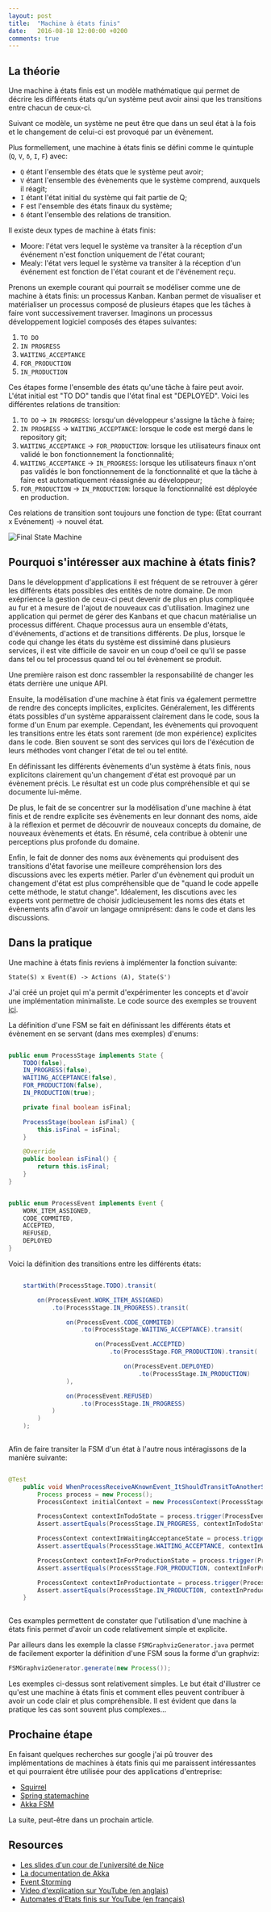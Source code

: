 ```yaml
---
layout: post
title:  "Machine à états finis"
date:   2016-08-18 12:00:00 +0200
comments: true
---
```



## La théorie

Une machine à états finis est un modèle mathématique qui permet de décrire les différents états qu'un système peut avoir ainsi que les transitions entre chacun de ceux-ci. 

Suivant ce modèle, un système ne peut être que dans un seul état à la fois et le changement de celui-ci est provoqué par un évènement.

Plus formellement, une machine à états finis se défini comme le quintuple
(`Q`, `V`, `δ`, `I`, `F`) avec:

- `Q` étant l'ensemble des états que le système peut avoir;
- `V` étant l'ensemble des évènements que le système comprend, auxquels il réagit;
- `I` étant l'état initial du système qui fait partie de Q;
- `F` est l'ensemble des états finaux du système;
- `δ` étant l'ensemble des relations de transition.

Il existe deux types de machine à états finis:

- Moore: l'état vers lequel le système va transiter à la réception d'un événement n'est fonction uniquement de l'état courant;
- Mealy: l'état vers lequel le système va transiter à la réception d'un événement est fonction de l'état courant et de l'événement reçu.

Prenons un exemple courant qui pourrait se modéliser comme une de machine à états finis: un processus Kanban. Kanban permet de visualiser et matérialiser un processus composé de plusieurs étapes que les tâches à faire vont successivement traverser. Imaginons un processus développement logiciel composés des étapes suivantes:

1. `TO DO`
2. `IN PROGRESS`
3. `WAITING_ACCEPTANCE`
4. `FOR_PRODUCTION`
5. `IN_PRODUCTION`

Ces étapes forme l'ensemble des états qu'une tâche à faire peut avoir. L'état initial est "TO DO" tandis que l'état final est "DEPLOYED". Voici les différentes relations de transition:

1. `TO DO` -> `IN PROGRESS`: lorsqu'un développeur s'assigne la tâche à faire;
2. `IN PROGRESS` -> `WAITING_ACCEPTANCE`: lorsque le code est mergé dans le repository git;
3. `WAITING_ACCEPTANCE` -> `FOR_PRODUCTION`: lorsque les utilisateurs finaux ont validé le bon fonctionnement la fonctionnalité;
4. `WAITING_ACCEPTANCE` -> `IN_PROGRESS`: lorsque les utilisateurs finaux n'ont pas validés le bon fonctionnement de la fonctionnalité et que la tâche à faire est automatiquement réassignée au développeur;
5. `FOR_PRODUCTION` -> `IN_PRODUCTION`: lorsque la fonctionnalité est déployée en production.

Ces relations de transition sont toujours une fonction de type: (Etat courrant x Evénement) -> nouvel état.

![Final State Machine](/assets/posts/2016-08-18-machine-a-etats-finis/kanban_fsm.png "Processus de développement")

## Pourquoi s'intéresser aux machine à états finis?

Dans le développment d'applications il est fréquent de se retrouver à gérer les différents états possibles des entités de notre domaine. De mon exéprience la gestion de ceux-ci peut devenir de plus en plus compliquée au fur et à mesure de l'ajout de nouveaux cas d'utilisation. Imaginez une application qui permet de gérer des Kanbans et que chacun matérialise un processus différent. Chaque processus aura un ensemble d'états, d'événements, d'actions et de transitions différents. De plus, lorsque le code qui change les états du système est dissiminé dans plusieurs services, il est vite difficile de savoir en un coup d'oeil ce qu'il se passe dans tel ou tel processus quand tel ou tel évènement se produit.

Une première raison est donc rassembler la responsabilité de changer les états derrière une unique API.

Ensuite, la modélisation d'une machine à état finis va également permettre de rendre des concepts implicites, explicites. Généralement, les différents états possibles d'un système apparaissent clairement dans le code, sous la forme d'un Enum par exemple. Cependant, les évènements qui provoquent les transitions entre les états sont rarement (de mon expérience) explicites dans le code. Bien souvent se sont des services qui lors de l'éxécution de leurs méthodes vont changer l'état de tel ou tel entité.

En définissant les différents évènements d'un système à états finis, nous explicitons clairement qu'un changement d'état est provoqué par un évènement précis. Le résultat est un code plus compréhensible et qui se documente lui-même.

De plus, le fait de se concentrer sur la modélisation d'une machine à état finis et de rendre explicite ses évènements en leur donnant des noms, aide à la réflexion et permet de découvrir de nouveaux concepts du domaine, de nouveaux évènements et états. En résumé, cela contribue à obtenir une perceptions plus profonde du domaine.

Enfin, le fait de donner des noms aux évènements qui produisent des transitions d'état favorise une meilleure compréhension lors des discussions avec les experts métier. Parler d'un évènement qui produit un changement d'état est plus compréhensible que de "quand le code appelle cette méthode, le statut change". 
Idéalement, les discutions avec les experts vont permettre de choisir judicieusement les noms des états et évènements afin d'avoir un langage omniprésent: dans le code et dans les discussions.

## Dans la pratique

Une machine à états finis reviens à implémenter la fonction suivante:

`State(S) x Event(E) -> Actions (A), State(S')`

J'ai créé un projet qui m'a permit d'expérimenter les concepts et d'avoir une implémentation minimaliste. Le code source des exemples se trouvent [ici](https://github.com/erichonorez/finite-state-machine/tree/master/fsm).

La définition d'une FSM se fait en définissant les différents états et évènement en se servant (dans mes exemples) d'enums:

```java

public enum ProcessStage implements State {
    TODO(false),
    IN_PROGRESS(false),
    WAITING_ACCEPTANCE(false),
    FOR_PRODUCTION(false),
    IN_PRODUCTION(true);

    private final boolean isFinal;

    ProcessStage(boolean isFinal) {
        this.isFinal = isFinal;
    }

    @Override
    public boolean isFinal() {
        return this.isFinal;
    }
}

```

```java

public enum ProcessEvent implements Event {
    WORK_ITEM_ASSIGNED,
    CODE_COMMITED,
    ACCEPTED,
    REFUSED,
    DEPLOYED
}

```

Voici la définition des transitions entre les différents états:

```java

	startWith(ProcessStage.TODO).transit(

        on(ProcessEvent.WORK_ITEM_ASSIGNED)
            .to(ProcessStage.IN_PROGRESS).transit(

                on(ProcessEvent.CODE_COMMITED)
                    .to(ProcessStage.WAITING_ACCEPTANCE).transit(

                        on(ProcessEvent.ACCEPTED)
                            .to(ProcessStage.FOR_PRODUCTION).transit(

                                on(ProcessEvent.DEPLOYED)
                                    .to(ProcessStage.IN_PRODUCTION)
                ),

                on(ProcessEvent.REFUSED)
                    .to(ProcessStage.IN_PROGRESS)
            )
        )
    );
            
```

Afin de faire transiter la FSM d'un état à l'autre nous intéragissons de la manière suivante:

```java

@Test
    public void WhenProcessReceiveAKnownEvent_ItShouldTransitToAnotherState() {
        Process process = new Process();
        ProcessContext initialContext = new ProcessContext(ProcessStage.TODO);

        ProcessContext contextInTodoState = process.trigger(ProcessEvent.WORK_ITEM_ASSIGNED, initialContext);
        Assert.assertEquals(ProcessStage.IN_PROGRESS, contextInTodoState.currentState());

        ProcessContext contextInWaitingAcceptanceState = process.trigger(ProcessEvent.CODE_COMMITED, contextInTodoState);
        Assert.assertEquals(ProcessStage.WAITING_ACCEPTANCE, contextInWaitingAcceptanceState.currentState());

        ProcessContext contextInForProductionState = process.trigger(ProcessEvent.ACCEPTED, contextInWaitingAcceptanceState);
        Assert.assertEquals(ProcessStage.FOR_PRODUCTION, contextInForProductionState.currentState());

        ProcessContext contextInProductiontate = process.trigger(ProcessEvent.DEPLOYED, contextInForProductionState);
        Assert.assertEquals(ProcessStage.IN_PRODUCTION, contextInProductiontate.currentState());
    }
    
```

Ces examples permettent de constater que l'utilisation d'une machine à états finis permet d'avoir un code relativement simple et explicite.

Par ailleurs dans les exemple la classe `FSMGraphvizGenerator.java` permet de facilement exporter la définition d'une FSM sous la forme d'un graphviz:

```java
FSMGraphvizGenerator.generate(new Process());
```

Les exemples ci-dessus sont relativement simples. Le but était d'illustrer ce qu'est une machine à états finis et comment elles peuvent contribuer à avoir un code clair et plus compréhensible. Il est évident que dans la pratique les cas sont souvent plus complexes...


## Prochaine étape

En faisant quelques recherches sur google j'ai pû trouver des implémentations de machines à états finis qui me paraissent intéressantes et qui pourraient être utilisée pour des applications d'entreprise:

* [Squirrel](https://github.com/hekailiang/squirrel)
* [Spring statemachine](https://projects.spring.io/spring-statemachine/)
* [Akka FSM](http://doc.akka.io/docs/akka/current/scala/fsm.html)

La suite, peut-être dans un prochain article. 

## Resources

* [Les slides d'un cour de l'université de Nice](http://www.i3s.unice.fr/~fedou/wwwUnice/CoursOFI_files/OFI8.pdf)
* [La documentation de Akka](http://doc.akka.io/docs/akka/current/scala/fsm.html)
* [Event Storming](http://ziobrando.blogspot.be/2013/11/introducing-event-storming.html)
* [Video d'explication sur YouTube (en anglais)](https://www.youtube.com/watch?v=hJIST1cEf6A)
* [Automates d'Etats finis sur YouTube (en français)](https://www.youtube.com/watch?v=tzyCzbWjNY0)